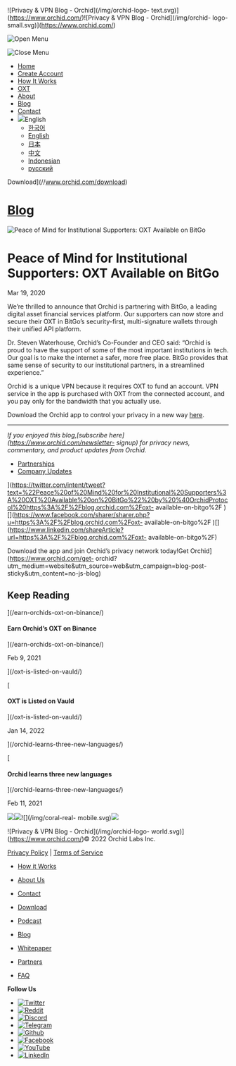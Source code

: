 ![Privacy & VPN Blog - Orchid](/img/orchid-logo-
text.svg)](https://www.orchid.com/)![Privacy & VPN Blog - Orchid](/img/orchid-
logo-small.svg)](https://www.orchid.com/)

![Open Menu](/img/icons/hamburger.svg)

![Close Menu](/img/icons/close.svg)

  * [Home](https://www.orchid.com/)
  * [Create Account](https://www.orchid.com/join)
  * [How It Works](https://www.orchid.com/how-it-works)
  * [OXT](https://www.orchid.com/oxt)
  * [About](https://www.orchid.com/about-us)
  * [Blog](/)
  * [Contact](https://www.orchid.com/contact)
  * ![](/img/globe.svg)English
    * [한국어](//blog.ko.orchid.com/oxt-available-on-bitgo/)
    * [English](//blog.orchid.com/oxt-available-on-bitgo/)
    * [日本](//blog.ja.orchid.com/oxt-available-on-bitgo/)
    * [中文](//blog.zh.orchid.com/oxt-available-on-bitgo/)
    * [Indonesian](//blog.id.orchid.com/oxt-available-on-bitgo/)
    * [русский](//blog.ru.orchid.com/oxt-available-on-bitgo/)

Download](//www.orchid.com/download)

# [Blog](/)

![Peace of Mind for Institutional Supporters: OXT Available on
BitGo](/static/1ea7a236a73c445c6faf196fde590581/Orchid_BlogImage_BitGo.jpg)

# Peace of Mind for Institutional Supporters: OXT Available on BitGo

Mar 19, 2020  
  

We’re thrilled to announce that Orchid is partnering with BitGo, a leading
digital asset financial services platform. Our supporters can now store and
secure their OXT in BitGo’s security-first, multi-signature wallets through
their unified API platform.

Dr. Steven Waterhouse, Orchid’s Co-Founder and CEO said: “Orchid is proud to
have the support of some of the most important institutions in tech. Our goal
is to make the internet a safer, more free place. BitGo provides that same
sense of security to our institutional partners, in a streamlined experience.”

Orchid is a unique VPN because it requires OXT to fund an account. VPN service
in the app is purchased with OXT from the connected account, and you pay only
for the bandwidth that you actually use.

Download the Orchid app to control your privacy in a new way
[here](https://www.orchid.com/download).

* * *

 _If you enjoyed this blog,[subscribe here](https://www.orchid.com/newsletter-
signup) for privacy news, commentary, and product updates from Orchid._

  * [Partnerships](/tag/partnerships/)
  * [Company Updates](/tag/company-updates/)

](https://twitter.com/intent/tweet?text=%22Peace%20of%20Mind%20for%20Institutional%20Supporters%3A%20OXT%20Available%20on%20BitGo%22%20by%20%40OrchidProtocol%20https%3A%2F%2Fblog.orchid.com%2Foxt-
available-on-bitgo%2F
)[](https://www.facebook.com/sharer/sharer.php?u=https%3A%2F%2Fblog.orchid.com%2Foxt-
available-on-bitgo%2F
)[](https://www.linkedin.com/shareArticle?url=https%3A%2F%2Fblog.orchid.com%2Foxt-
available-on-bitgo%2F)

Download the app and join Orchid’s privacy network today!Get
Orchid](https://www.orchid.com/get-
orchid?utm_medium=website&utm_source=web&utm_campaign=blog-post-
sticky&utm_content=no-js-blog)

## Keep Reading

](/earn-orchids-oxt-on-binance/)

#### Earn Orchid’s OXT on Binance

](/earn-orchids-oxt-on-binance/)

Feb 9, 2021

](/oxt-is-listed-on-vauld/)

[

#### OXT is Listed on Vauld

](/oxt-is-listed-on-vauld/)

Jan 14, 2022

](/orchid-learns-three-new-languages/)

[

#### Orchid learns three new languages

](/orchid-learns-three-new-languages/)

Feb 11, 2021

![](/img/coral-electric.svg)![](/img/coral-real.svg)![](/img/coral-real-
mobile.svg)![](/img/footer-fish.svg)

![Privacy & VPN Blog - Orchid](/img/orchid-logo-
world.svg)](https://www.orchid.com/)© 2022 Orchid Labs Inc.

[Privacy Policy](https://www.orchid.com/privacy-policy) | [Terms of
Service](https://www.orchid.com/service-terms)

  * [How it Works](https://www.orchid.com/how-it-works)
  * [About Us](https://www.orchid.com/about-us)
  * [Contact](https://www.orchid.com/contact)

  * [Download](https://www.orchid.com/download)
  * [Podcast](https://www.orchid.com/podcast)
  * [Blog](/)

  * [Whitepaper](https://www.orchid.com/assets/whitepaper/whitepaper.pdf)
  * [Partners](https://www.orchid.com/partners)
  * [FAQ](https://www.orchid.com/faq)

 **Follow Us**

  * [![Twitter](/img/icons/social-twitter.svg)](https://twitter.com/OrchidProtocol)
  * [![Reddit](/img/icons/reddit.svg)](https://www.reddit.com/r/orchid/)
  * [![Discord](/img/icons/social-discord.svg)](https://discord.gg/GDbxmjxX9F)
  * [![Telegram](/img/icons/social-telegram.svg)](https://www.t.me/OrchidOfficial)
  * [![Github](/img/icons/social-github.svg)](https://github.com/OrchidTechnologies)
  * [![Facebook](/img/icons/social-facebook.svg)](https://www.facebook.com/OrchidProtocol)
  * [![YouTube](/img/icons/social-youtube.svg)](https://www.youtube.com/channel/UCIH_BKBlNemsCzDhPYZBlHw)
  * [![LinkedIn](/img/icons/social-linkedin.svg)](https://www.linkedin.com/company/orchidprotocol)

